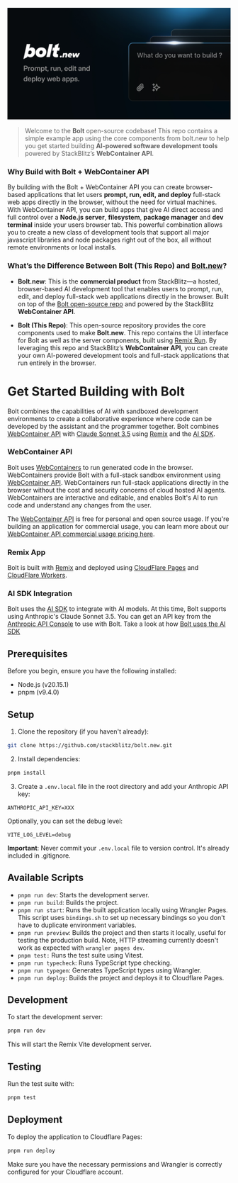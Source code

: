 [![Bolt Open Source Codebase](./public/social_preview_index.jpg)](https://bolt.new)

> Welcome to the **Bolt** open-source codebase! This repo contains a simple example app using the core components from bolt.new to help you get started building **AI-powered software development tools** powered by StackBlitz’s **WebContainer API**.

### Why Build with Bolt + WebContainer API

By building with the Bolt + WebContainer API you can create browser-based applications that let users **prompt, run, edit, and deploy** full-stack web apps directly in the browser, without the need for virtual machines. With WebContainer API, you can build apps that give AI direct access and full control over a **Node.js server**, **filesystem**, **package manager** and **dev terminal** inside your users browser tab. This powerful combination allows you to create a new class of development tools that support all major javascript libraries and node packages right out of the box, all without remote environments or local installs.

### What’s the Difference Between Bolt (This Repo) and [Bolt.new](https://bolt.new)?

- **Bolt.new**: This is the **commercial product** from StackBlitz—a hosted, browser-based AI development tool that enables users to prompt, run, edit, and deploy full-stack web applications directly in the browser. Built on top of the [Bolt open-source repo](https://github.com/stackblitz/bolt.new) and powered by the StackBlitz **WebContainer API**.

- **Bolt (This Repo)**: This open-source repository provides the core components used to make **Bolt.new**. This repo contains the UI interface for Bolt as well as the server components, built using [Remix Run](https://remix.run/). By leveraging this repo and StackBlitz’s **WebContainer API**, you can create your own AI-powered development tools and full-stack applications that run entirely in the browser.

# Get Started Building with Bolt

Bolt combines the capabilities of AI with sandboxed development environments to create a collaborative experience where code can be developed by the assistant and the programmer together. Bolt combines [WebContainer API](https://webcontainers.io/api) with [Claude Sonnet 3.5](https://www.anthropic.com/news/claude-3-5-sonnet) using [Remix](https://remix.run/) and the [AI SDK](https://sdk.vercel.ai/).

### WebContainer API

Bolt uses [WebContainers](https://webcontainers.io/) to run generated code in the browser. WebContainers provide Bolt with a full-stack sandbox environment using [WebContainer API](https://webcontainers.io/api). WebContainers run full-stack applications directly in the browser without the cost and security concerns of cloud hosted AI agents. WebContainers are interactive and editable, and enables Bolt's AI to run code and understand any changes from the user.

The [WebContainer API](https://webcontainers.io) is free for personal and open source usage. If you're building an application for commercial usage, you can learn more about our [WebContainer API commercial usage pricing here](https://stackblitz.com/pricing#webcontainer-api).

### Remix App

Bolt is built with [Remix](https://remix.run/) and
deployed using [CloudFlare Pages](https://pages.cloudflare.com/) and
[CloudFlare Workers](https://workers.cloudflare.com/).

### AI SDK Integration

Bolt uses the [AI SDK](https://github.com/vercel/ai) to integrate with AI
models. At this time, Bolt supports using Anthropic's Claude Sonnet 3.5.
You can get an API key from the [Anthropic API Console](https://console.anthropic.com/) to use with Bolt.
Take a look at how [Bolt uses the AI SDK](https://github.com/stackblitz/bolt.new/tree/main/app/lib/.server/llm)

## Prerequisites

Before you begin, ensure you have the following installed:

- Node.js (v20.15.1)
- pnpm (v9.4.0)

## Setup

1. Clone the repository (if you haven't already):

```bash
git clone https://github.com/stackblitz/bolt.new.git
```

2. Install dependencies:

```bash
pnpm install
```

3. Create a `.env.local` file in the root directory and add your Anthropic API key:

```
ANTHROPIC_API_KEY=XXX
```

Optionally, you can set the debug level:

```
VITE_LOG_LEVEL=debug
```

**Important**: Never commit your `.env.local` file to version control. It's already included in .gitignore.

## Available Scripts

- `pnpm run dev`: Starts the development server.
- `pnpm run build`: Builds the project.
- `pnpm run start`: Runs the built application locally using Wrangler Pages. This script uses `bindings.sh` to set up necessary bindings so you don't have to duplicate environment variables.
- `pnpm run preview`: Builds the project and then starts it locally, useful for testing the production build. Note, HTTP streaming currently doesn't work as expected with `wrangler pages dev`.
- `pnpm test:` Runs the test suite using Vitest.
- `pnpm run typecheck`: Runs TypeScript type checking.
- `pnpm run typegen`: Generates TypeScript types using Wrangler.
- `pnpm run deploy`: Builds the project and deploys it to Cloudflare Pages.

## Development

To start the development server:

```bash
pnpm run dev
```

This will start the Remix Vite development server.

## Testing

Run the test suite with:

```bash
pnpm test
```

## Deployment

To deploy the application to Cloudflare Pages:

```bash
pnpm run deploy
```

Make sure you have the necessary permissions and Wrangler is correctly configured for your Cloudflare account.
